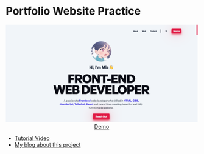 # Portfolio Website Practice

<div align="center">
  <img src="./public/screenshot.png">
  <a href="https://mia-portfolio-website-practice.vercel.app/">Demo</a>
</div>

- [Tutorial Video](https://youtu.be/dLDn_k8GmaU?si=o144PnbALzzQw5M1)
- [My blog about this project](https://cuttontail.blog/blog/what-i-learned-after-developing-a-portfolio-website/)